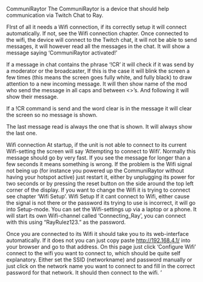 CommuniRaytor
The CommuniRaytor is a device that should help communication via Twitch Chat to Ray. 

FIrst of all it needs a Wifi connection, if its correctly setup it will connect automatically. If not, see the Wifi connection chapter. Once connected to the wifi, the device will connect to the Twitch chat, it will not be able to send messages, it will however read all the messages in the chat. It will show a message saying ‘CommuniRaytor activated!’


If a message in chat contains the phrase ‘!CR’ it will check if it was send by a moderator or the broadcaster, If this is the case it will blink the screen a few times (this means the screen goes fully white, and fully black) to draw attention to a new incoming message. 
It will then show name of the mod who send the message in all caps and between <>’s. And following it will show their message. 

If a !CR command is send and the word clear is in the message it will clear the screen so no message is shown.

The last message read is always the one that is shown. It will always show the last one.
 

Wifi connection
At startup, if the unit is not able to connect to its current Wifi-setting the screen will say ‘Attempting to connect to Wifi’. Normally this message should go by very fast. If you see the message for longer than a few seconds it means something is wrong. If the problem is the Wifi signal not being up (for instance you powered up the CommuniRaytor without having your hotspot active) just restart it, either by unplugging its power for two seconds or by pressing the reset button on the side around the top left corner of the display.
If you want to change the Wifi it is trying to connect see chapter ‘Wifi Setup’.
Wifi Setup
If it cant connect to Wifi, either cause the signal is not there or the password its trying to use is incorrect, it will go into Setup-mode. You can set the Wifi-settings up via a laptop or a phone. It will start its own Wifi-channel called ‘Connecting_Ray’, you can connect with this using “RayRulez123.” as the password.  

Once you are connected to its Wifi it should take you to its web-interface automatically. If it does not you can just copy paste http://192.168.4.1/ into your browser and go to that address. On this page just click ‘Configure Wifi’ connect to the wifi you want to connect to, which should be quite self explanatory. Either set the SSID (networkname) and password manually or just click on the network name you want to connect to and fill in the correct password for that network. It should then connect to the wifi.
’				




